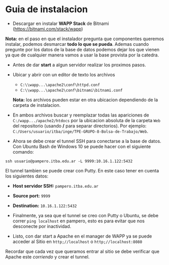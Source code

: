 # Guia de instalacion

- Descargar en instalar **WAPP Stack** de Bitnami (https://bitnami.com/stack/wapp)

**Nota:** en el paso en que el instalador pregunta que componentes queremos instalar, podemos desmarcar __todo lo que se pueda__. Ademas cuando pregunte por los datos de la base de datos podemos dejar los que vienen ya que de cualquier manera vamos a usar la base provista por la catedra.
- Antes de dar **start** a algun servidor realizar los proximos pasos.
- Ubicar y abrir con un editor de texto los archivos
  - `C:\\wapp...\apache2\conf\httpd.conf`
  - `C:\\wapp...\apache2\conf\bitnami\bitnami.conf`

  **Nota:** los archivos pueden estar en otra ubicacion dependiendo de la carpeta de instalacion.
- En ambos archivos buscar y reemplazar todas las apariciones de
`C:/wapp.../apache2/htdocs` por la ubicacion absoluta de la carpeta `Web` del repositorio (usando **/** para separar directorios). Por ejemplo:
`C:/Users/usuario/itba/inge/TPE-GRUPO-8-Bolsa-de-Trabajo/Web`.
- Ahora se debe crear el tunnel SSH para conectarse a la base de datos. Con Ubuntu Bash de Windows 10 se puede hacer con el siguiente comando:
```
ssh usuario@pampero.itba.edu.ar -L 9999:10.16.1.122:5432
```
El tunnel tambien se puede crear con Putty. En este caso tener en cuenta los siguientes datos:
  - **Host servidor SSH:** `pampero.itba.edu.ar`
  - **Source port:** `9999`
  - **Destination:** `10.16.1.122:5432`
- Finalmente, ya sea que el tunnel se creo con Putty o Ubuntu, se debe correr `ping localhost` en pampero, esto es para evitar que nos desconecte por inactividad.

- Listo, con dar start a Apache en el manager de WAPP ya se puede acceder al Sitio en `http;//localhost` o `http;//localhost:8080`

Recordar que cada vez que queramos entrar al sitio se debe verificar que Apache este *corriendo* y crear el tunnel.
